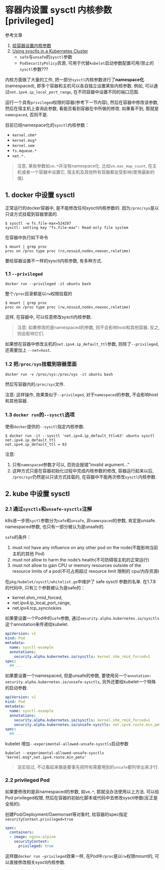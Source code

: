 # 容器内设置 sysctl 内核参数[privileged]

参考文章

1. [给容器设置内核参数](https://tencentcloudcontainerteam.github.io/2018/11/19/kernel-parameters-and-container/)
2. [Using sysctls in a Kubernetes Cluster](https://kubernetes.io/docs/tasks/administer-cluster/sysctl-cluster/)
    - `safe`与`unsafe`的`sysctl`参数
    - `PodSecurityPolicy`资源, 可用于代替`kubelet`启动参数配置可用/禁止的`sysctl`参数???

内核方面做了大量的工作, 把一部分`sysctl`内核参数进行了**namespace化**(namespaced), 即多个容器和主机可以各自独立设置某些内核参数. 例如, 可以通过`net.ipv4.ip_local_port_range`, 在不同容器中设置不同的端口范围. 

运行一个具有`privileged`权限的容器(参考下一节内容), 然后在容器中修改该参数, 然后在宿主机上查询此参数, 看能否看到容器在中所做的修改. 如果看不到, 那就是`namespaced`, 否则不是. 

目前已经namespace化的`sysctl`内核参数：

- `kernel.shm*`
- `kernel.msg*`
- `kernel.sem`
- `fs.mqueue.*`
- `net.*.`

> 注意, 某些参数如`vm.*`并没有namespace化. 比如`vm.max_map_count`, 在主机或者一个容器中设置它, 宿主机及其他所有容器都会受影响(使用最新的值). 

## 1. docker 中设置 sysctl

正常运行的docker容器中, 是不能修改任何sysctl内核参数的. 因为`/proc/sys`是以只读方式挂载到容器里面的.

```log
$ sysctl -w fs.file-max=524287
sysctl: setting key "fs.file-max": Read-only file system
```

在容器中执行如下命令

```log
$ mount | grep proc
proc on /proc type proc (ro,nosuid,nodev,noexec,relatime)
```

要给容器设置不一样的sysctl内核参数, 有多种方式. 

### 1.1 `--privileged`

```
docker run --privileged -it ubuntu bash
```

整个`/proc`目录都是以`rw`权限挂载的

```log
$ mount | grep proc
proc on /proc type proc (rw,nosuid,nodev,noexec,relatime)
```

这样, 在容器中, 可以任意修改sysctl内核参数.

> 注意: 如果修改的是namespaced的参数, 则不会影响host和其他容器. 反之, 则会影响它们. 

如果想在容器中修改主机的`net.ipv4.ip_default_ttl`参数, 则除了`--privileged`, 还需要加上 `--net=host`. 

### 1.2 把`/proc/sys`挂载到容器里面

```
docker run -v /proc/sys:/proc/sys -it ubuntu bash
```

然后写容器内的`/proc/sys`文件.

注意: 这样操作, 效果类似于`--privileged`, 对于`namespaced`的参数, 不会影响host和其他容器. 

### 1.3 `docker run`的`--sysctl`选项

使用`docker`提供的`--sysctl`指定内核参数.

```log
$ docker run -it --sysctl 'net.ipv4.ip_default_ttl=63' ubuntu sysctl net.ipv4.ip_default_ttl
net.ipv4.ip_default_ttl = 63
```

注意:

1. 只有`namespaced`参数才可以, 否则会报错”invalid argument…”
2. 这种方式只是在容器初始化过程中完成内核参数的修改, 容器运行起来以后, `/proc/sys`仍然是以只读方式挂载的, 在容器中不能再次修改`sysctl`内核参数. 

## 2. kube 中设置 sysctl

### 2.1 通过`sysctls`和`unsafe-sysctls`注解

k8s进一步把`syctl`参数分为`safe`和`unsafe`, 非`namespaced`的参数, 肯定是unsafe. namespaced参数, 也只有一部分被认为是unsafe的. 

`safe`的条件：

1. must not have any influence on any other pod on the node(不能影响当前主机的其他 Pod)
2. must not allow to harm the node’s health(不可防碍宿主机的正常运行)
3. must not allow to gain CPU or memory resources outside of the resource limits of a pod(不可占用超过 resource limit 限制的 cpu/内存资源)

在`pkg/kubelet/sysctl/whitelist.go`中维护了 safe sysctl 参数的名单. 在1.7.8的代码中, 只有三个参数被认为是safe的：

- kernel.shm_rmid_forced,
- net.ipv4.ip_local_port_range,
- net.ipv4.tcp_syncookies

如果要设置一个Pod中的`safe`参数, 通过`security.alpha.kubernetes.io/sysctls`这个annotation来传递给kubelet. 

```yaml
apiVersion: v1
kind: Pod
metadata:
  name: sysctl-example
  annotations:
    security.alpha.kubernetes.io/sysctls: kernel.shm_rmid_forced=1
spec:
  ## ...
```

如果要设置一个namespaced, 但是unsafe的参数, 要使用另一个`annotation: security.alpha.kubernetes.io/unsafe-sysctls`, 另外还要给kubelet一个特殊的启动参数. 

```yaml
apiVersion: v1
kind: Pod
metadata:
  name: sysctl-example
  annotations:
    security.alpha.kubernetes.io/sysctls: kernel.shm_rmid_forced=1
    security.alpha.kubernetes.io/unsafe-sysctls: net.ipv4.route.min_pmtu=1000,kernel.msgmax=1 2 3
spec:
  ## ...
```

kubelet 增加`--experimental-allowed-unsafe-sysctls`启动参数

```
kubelet --experimental-allowed-unsafe-sysctls 'kernel.msg*,net.ipv4.route.min_pmtu'
```

> 没实验过, 不过看起来像是要事先把所有需要用到的`unsafe`都列举出来才行.

### 2.2 privileged Pod

如果要修改的是非namespaced的参数, 如`vm.*`, 那就没办法使用以上方法. 可以给Pod privileged权限, 然后在容器的初始化脚本或代码中去修改sysctl参数(反正是全局的). 

创建Pod/Deployment/Daemonset等对象时, 给容器的spec指定`securityContext.privileged=true`

```yaml
spec:
  containers:
  - image: nginx:alpine
    securityContext:
      privileged: true

```

这样跟`docker run –privileged`效果一样, 在Pod中`/proc`是以`rw`权限mount的, 可以直接修改相关sysctl内核参数. 
